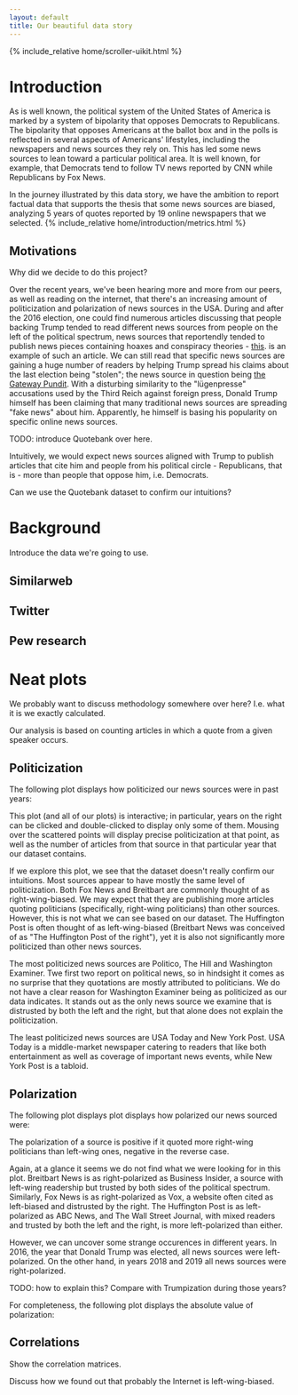 ```yaml
---
layout: default
title: Our beautiful data story
---
```


{% include_relative home/scroller-uikit.html %}

# Introduction

As is well known, the political system of the United States of America is marked
by a system of bipolarity that opposes Democrats to Republicans. The bipolarity
that opposes Americans at the ballot box and in the polls is reflected in
several aspects of Americans' lifestyles, including the newspapers and news
sources they rely on. This has led some news sources to lean toward a particular
political area. It is well known, for example, that Democrats tend to follow TV
news reported by CNN while Republicans by Fox News.

In the journey illustrated by this data story, we have the ambition to report
factual data that supports the thesis that some news sources are biased,
analyzing 5 years of quotes reported by 19 online newspapers that we selected.
{% include_relative home/introduction/metrics.html %}

## Motivations

Why did we decide to do this project?

Over the recent years, we've been hearing more and more from our peers, as well
as reading on the internet, that there's an increasing amount of politicization
and polarization of news sources in the USA. During and after the 2016 election,
one could find numerous articles discussing that people backing Trump tended to
read different news sources from people on the left of the political spectrum,
news sources that reportendly tended to publish news pieces containing hoaxes
and conspiracy theories -
[this](https://www.washingtonpost.com/news/the-fix/wp/2017/08/22/trump-backers-disturbing-reliance-on-hoax-and-conspiracy-theory-websites-in-1-chart/).
is an example of such an article. We can still read that specific news sources
are gaining a huge number of readers by helping Trump spread his claims about
the last election being "stolen"; the news source in question being [the Gateway
Pundit](https://www.reuters.com/investigates/special-report/usa-election-threats-gatewaypundit/).
With a disturbing similarity to the "lügenpresse" accusations used by the Third
Reich against foreign press, Donald Trump himself has been claiming that many
traditional news sources are spreading "fake news" about him. Apparently, he
himself is basing his popularity on specific online news sources.

TODO: introduce Quotebank over here.

Intuitively, we would expect news sources aligned with Trump to publish articles
that cite him and people from his political circle - Republicans, that is - more
than people that oppose him, i.e. Democrats.

Can we use the Quotebank dataset to confirm our intuitions?

# Background

Introduce the data we're going to use.

## Similarweb

## Twitter

## Pew research

<!-- {% include_relative plots/pew_similarweb.html %} -->
<!-- {% include_relative plots/pew_twitter.html %} -->

# Neat plots

We probably want to discuss methodology somewhere over here?
I.e. what it is we exactly calculated.

Our analysis is based on counting articles in which a quote from a given speaker
occurs.

## Politicization

The following plot displays how politicized our news sources were in past years:

<!-- {% include_relative plots/stats_politicization.html %} -->

This plot (and all of our plots) is interactive; in particular, years on the
right can be clicked and double-clicked to display only some of them. Mousing
over the scattered points will display precise politicization at that point, as
well as the number of articles from that source in that particular year that our
dataset contains.

If we explore this plot, we see that the dataset doesn't really confirm our
intuitions. Most sources appear to have mostly the same level of politicization.
Both Fox News and Breitbart are commonly thought of as right-wing-biased.
We may expect that they are publishing more articles quoting politicians (specifically,
right-wing politicians) than other sources. However, this is not what we can see
based on our dataset. The Huffington Post is often thought of as left-wing-biased
(Breitbart News was conceived of as "The Huffington Post of the right"), yet it is
also not significantly more politicized than other news sources.

The most politicized news sources are Politico, The Hill and Washington
Examiner. Twe first two report on political news, so in hindsight it comes as no
surprise that they quotations are mostly attributed to politicians. We do not
have a clear reason for Washington Examiner being as politicized as our data
indicates. It stands out as the only news source we examine that is distrusted
by both the left and the right, but that alone does not explain the politicization.

The least politicized news sources are USA Today and New York Post. USA Today is
a middle-market newspaper catering to readers that like both entertainment as
well as coverage of important news events, while New York Post is a tabloid.

## Polarization

The following plot displays plot displays how polarized our news sourced were:

<!-- {% include_relative plots/stats_polarization_sgn.html %} -->

The polarization of a source is positive if it quoted more right-wing
politicians than left-wing ones, negative in the reverse case.

Again, at a glance it seems we do not find what we were looking for in this
plot. Breitbart News is as right-polarized as Business Insider, a source with
left-wing readership but trusted by both sides of the political spectrum.
Similarly, Fox News is as right-polarized as Vox, a website often cited as
left-biased and distrusted by the right. The Huffington Post is as
left-polarized as ABC News, and The Wall Street Journal, with mixed readers and
trusted by both the left and the right, is more left-polarized than either.

However, we can uncover some strange occurences in different years. In 2016, the year
that Donald Trump was elected, all news sources were left-polarized. On the other hand,
in years 2018 and 2019 all news sources were right-polarized.

TODO: how to explain this? Compare with Trumpization during those years?

For completeness, the following plot displays the absolute value of polarization:

<!--{% include_relative plots/stats_polarization.html %}-->

## Correlations

Show the correlation matrices.

Discuss how we found out that probably the Internet is left-wing-biased.


<!--
<div style="height:500px"></div>
---

# Instructions
In [this page](instructions) you can find some simple info on how to write that stuff. 

---

# This is a test page

This is an index page in markdown.

Here you can simply write in **markdown**. 
What happens if I import `HTML`?

{% include_relative home/snippet.html %}

Cool, it works. 

Now we can go back to work!!!

But also... we can import `Mardown` files!

{% include_relative home/chapter-01.md %}

## This is a test plotly demo

With plotly, we can generate interactive plots and save them to HTML.
Doing so is as simple as:

```python
import plotly.express as px
df = px.data.medals_long()

for i in range(0, len(df)):
    # Add some column that pretends to be a name of the point
    df.at[i, 'name'] = f'Point#{i}'

fig = px.scatter(df, y="count", x="nation", color="medal", symbol="medal", hover_name='name')
fig.update_traces(marker_size=10)
fig.write_html("./scatter_demo.html", include_plotlyjs="cdn", full_html=False)
```

And if we include the result, it looks like follows:

<!--{% include_relative plotly/scatter_demo.html %}-->


<!--{% include_relative plotly/bar_demo.html %}-->
